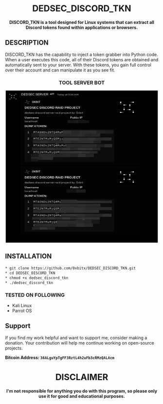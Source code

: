 
<h1 align="center"> DEDSEC_DISCORD_TKN</h1><h4 align="center">DISCORD_TKN is a tool designed for Linux systems that can extract all Discord tokens found within applications or browsers.</h4>

## DESCRIPTION
DISCORD_TKN has the capability to inject a token grabber into Python code. When a user executes this code, all of their Discord tokens are obtained and automatically sent to your server. With these tokens, you gain full control over their account and can manipulate it as you see fit.

<h3 align="center"> TOOL SERVER BOT </h3>
<p align="center">
<img src="https://github.com/0xbitx/DEDSEC_DISCORD_TKN/blob/main/tool_image.png", width="500", height="500">
</p>

## INSTALLATION 
    * git clone https://github.com/0xbitx/DEDSEC_DISCORD_TKN.git
    * cd DEDSEC_DISCORD_TKN
    * chmod +x dedsec_discord_tkn
    * ./dedsec_discord_tkn
### TESTED ON FOLLOWING

* Kali Linux 
* Parrot OS 

## Support

If you find my work helpful and want to support me, consider making a donation. Your contribution will help me continue working on open-source projects.

**Bitcoin Address: `36ALguYpTgFF3RztL4h2uFb3cRMzQALAcm`**

<h1 align="center"> DISCLAIMER </h1>

<h4 align="center">I'm not responsible for anything you do with this program, so please only use it for good and educational purposes. </h4>

